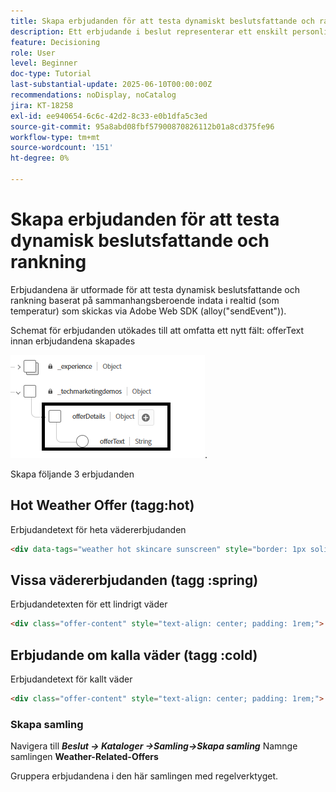 ```yaml
---
title: Skapa erbjudanden för att testa dynamiskt beslutsfattande och rankning.
description: Ett erbjudande i beslut representerar ett enskilt personligt innehåll, till exempel ett meddelande, en bild, en befordran eller en rekommendation, som kan levereras till en användare baserat på definierade regler och villkor.
feature: Decisioning
role: User
level: Beginner
doc-type: Tutorial
last-substantial-update: 2025-06-10T00:00:00Z
recommendations: noDisplay, noCatalog
jira: KT-18258
exl-id: ee940654-6c6c-42d2-8c33-e0b1dfa5c3ed
source-git-commit: 95a8abd08fbf57900870826112b01a8cd375fe96
workflow-type: tm+mt
source-wordcount: '151'
ht-degree: 0%

---
```


# Skapa erbjudanden för att testa dynamisk beslutsfattande och rankning

Erbjudandena är utformade för att testa dynamisk beslutsfattande och rankning baserat på sammanhangsberoende indata i realtid (som temperatur) som skickas via Adobe Web SDK (alloy(&quot;sendEvent&quot;)).

Schemat för erbjudanden utökades till att omfatta ett nytt fält: offerText innan erbjudandena skapades

![offer-schema](assets/offer-schema.png).

Skapa följande 3 erbjudanden


## Hot Weather Offer (tagg:hot)

Erbjudandetext för heta vädererbjudanden

```html
<div data-tags="weather hot skincare sunscreen" style="border: 1px solid #e0e0e0; padding: 1.5rem; border-radius: 10px; background-color: #fff3e0;">   <h2 style="color: #e65100;">Protect Your Skin This Summer</h2>   <p>High temperatures mean high UV risk. Get <strong>20% off</strong> our dermatologist-recommended sunscreens and skin protection kits.</p>   <p>Offer valid this week only for areas with temperatures over 90°F.</p> <button  class="ajo-cta"> Shop Sunscreen</button>   </div>
```


## Vissa vädererbjudanden (tagg :spring)

Erbjudandetexten för ett lindrigt väder

```html
<div class="offer-content" style="text-align: center; padding: 1rem;">   <img     src="https://raw.githubusercontent.com/gbedekar489/gbedekar489.github.io/c857d12d92603daa50e9f707db0ba6ee87372eec/weather/spring.jpeg"     alt="Spring gardening scene"     style="width: 100%; max-width: 450px; border-radius: 12px; margin-bottom: 1rem;"   >   <h2>Grow More Than Just Flowers 🌿</h2>   <p>     Spring is here, and it's the perfect time to cultivate your garden — and your savings!     Enjoy <strong>$50 off</strong> when you spend $250 or more on gardening tools, seeds, and accessories.   </p>   <p><strong>Promo Code:</strong> <code>GROWSPRING</code></p>   <p><em>Offer valid through May 31. Let your garden — and your wallet — thrive.</em></p> <button  class="ajo-cta"> YES,I want this offer</button> </div>
```

## Erbjudande om kalla väder (tagg :cold)

Erbjudandetext för kallt väder

```html
<div class="offer-content" style="text-align: center; padding: 1rem;">   <img src="https://raw.githubusercontent.com/gbedekar489/gbedekar489.github.io/main/weather/pexels-romanp-16170.jpg"         alt="Winter clothing"         style="width: 100%; max-width: 400px; border-radius: 12px; margin-bottom: 1rem;">   <h2>Cold Weather, Hot Deals 🧤</h2>   <p>Stay warm in style with our exclusive <strong>25% off</strong> winter outerwear. From puffer jackets to wool scarves, find the perfect layers to beat the chill.</p>   <p><strong>Use code:</strong> <code>WINTER25</code> at checkout</p>   <p><em>Limited time offer. While supplies last.</em></p><button  class="ajo-cta"> Shop Sunscreen</button> </div>
```

### Skapa samling

Navigera till **_Beslut -> Kataloger ->Samling->Skapa samling_**
Namnge samlingen **Weather-Related-Offers**

Gruppera erbjudandena i den här samlingen med regelverktyget.

